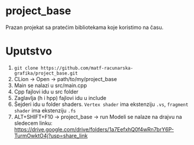 # project_base
Prazan projekat sa pratećim bibliotekama koje koristimo na času. 

# Uputstvo
1. `git clone https://github.com/matf-racunarska-grafika/project_base.git`
2. CLion -> Open -> path/to/my/project_base
3. Main se nalazi u src/main.cpp
4. Cpp fajlovi idu u src folder
5. Zaglavlja (h i hpp) fajlovi idu u include
6. Šejderi idu u folder shaders. `Vertex shader` ima ekstenziju `.vs`, `fragment shader` ima ekstenziju `.fs`
7. ALT+SHIFT+F10 -> project_base -> run
   Modeli se nalaze na drajvu na sledecem linku: https://drive.google.com/drive/folders/1a7EefxhQ0f4wRn7brY6P-TurmOwktO4j?usp=share_link